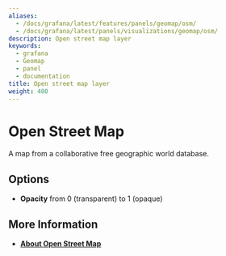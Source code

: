 ```yaml
---
aliases:
  - /docs/grafana/latest/features/panels/geomap/osm/
  - /docs/grafana/latest/panels/visualizations/geomap/osm/
description: Open street map layer
keywords:
  - grafana
  - Geomap
  - panel
  - documentation
title: Open street map layer
weight: 400
---
```


# Open Street Map

A map from a collaborative free geographic world database.

## Options

- **Opacity** from 0 (transparent) to 1 (opaque)

## More Information

- [**About Open Street Map**](https://www.openstreetmap.org/about)
